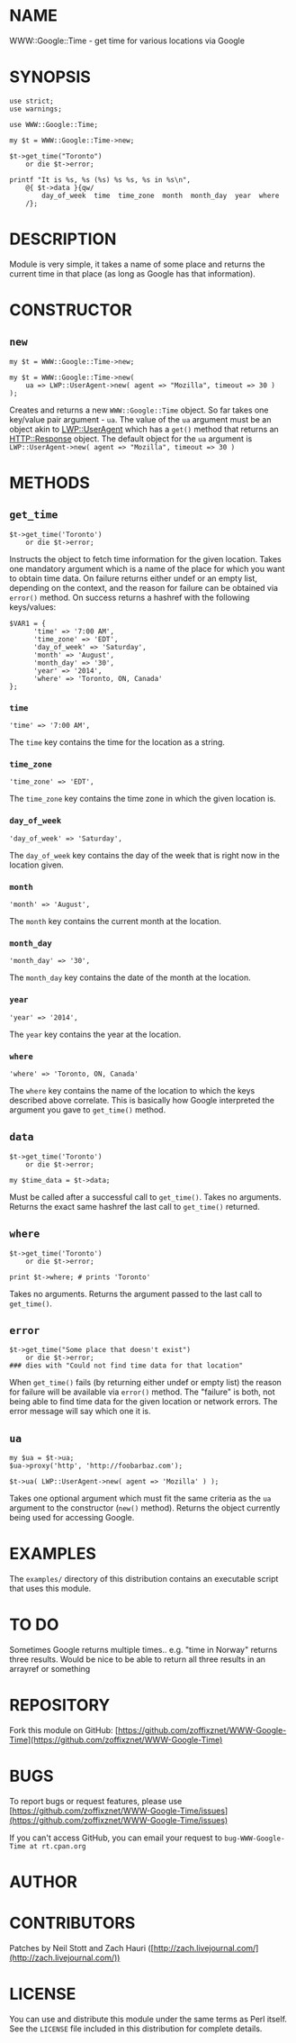 # NAME

WWW::Google::Time - get time for various locations via Google

# SYNOPSIS

    use strict;
    use warnings;

    use WWW::Google::Time;

    my $t = WWW::Google::Time->new;

    $t->get_time("Toronto")
        or die $t->error;

    printf "It is %s, %s (%s) %s %s, %s in %s\n",
        @{ $t->data }{qw/
            day_of_week  time  time_zone  month  month_day  year  where
        /};

# DESCRIPTION

Module is very simple, it takes a name of some place and returns the current time in that place
(as long as Google has that information).

# CONSTRUCTOR

## `new`

    my $t = WWW::Google::Time->new;

    my $t = WWW::Google::Time->new(
        ua => LWP::UserAgent->new( agent => "Mozilla", timeout => 30 )
    );

Creates and returns a new `WWW::Google::Time` object. So far takes one key/value pair argument
\- `ua`. The value of the `ua` argument must be an object akin to [LWP::UserAgent](https://metacpan.org/pod/LWP::UserAgent) which
has a `get()` method that returns an [HTTP::Response](https://metacpan.org/pod/HTTP::Response) object. The default object for the
`ua` argument is `LWP::UserAgent->new( agent => "Mozilla", timeout => 30 )`

# METHODS

## `get_time`

    $t->get_time('Toronto')
        or die $t->error;

Instructs the object to fetch time information for the given location. Takes one mandatory
argument which is a name of the place for which you want to obtain time data. On failure
returns either undef or an empty list, depending on the context, and the reason for
failure can be obtained via `error()` method. On success returns a hashref with
the following keys/values:

    $VAR1 = {
          'time' => '7:00 AM',
          'time_zone' => 'EDT',
          'day_of_week' => 'Saturday',
          'month' => 'August',
          'month_day' => '30',
          'year' => '2014',
          'where' => 'Toronto, ON, Canada'
    };

### `time`

    'time' => '7:00 AM',

The `time` key contains the time for the location as a string.

### `time_zone`

    'time_zone' => 'EDT',

The `time_zone` key contains the time zone in which the given location is.

### `day_of_week`

    'day_of_week' => 'Saturday',

The `day_of_week` key contains the day of the week that is right now in the location given.

### `month`

    'month' => 'August',

The `month` key contains the current month at the location.

### `month_day`

    'month_day' => '30',

The `month_day` key contains the date of the month at the location.

### `year`

    'year' => '2014',

The `year` key contains the year at the location.

### `where`

    'where' => 'Toronto, ON, Canada'

The `where` key contains the name of the location to which the keys described above correlate.
This is basically how Google interpreted the argument you gave to `get_time()` method.

## `data`

    $t->get_time('Toronto')
        or die $t->error;

    my $time_data = $t->data;

Must be called after a successful call to `get_time()`. Takes no arguments.
Returns the exact same hashref the last call to `get_time()` returned.

## `where`

    $t->get_time('Toronto')
        or die $t->error;

    print $t->where; # prints 'Toronto'

Takes no arguments. Returns the argument passed to the last call to `get_time()`.

## `error`

    $t->get_time("Some place that doesn't exist")
        or die $t->error;
    ### dies with "Could not find time data for that location"

When `get_time()` fails (by returning either undef or empty list) the reason for failure
will be available via `error()` method. The "failure" is both, not being able to find time
data for the given location or network errors. The error message will say which one it is.

## `ua`

    my $ua = $t->ua;
    $ua->proxy('http', 'http://foobarbaz.com');

    $t->ua( LWP::UserAgent->new( agent => 'Mozilla' ) );

Takes one optional argument which must fit the same criteria as the `ua` argument to the
constructor (`new()` method). Returns the object currently being used for accessing Google.

# EXAMPLES

The `examples/` directory of this distribution contains an executable script that uses this
module.

# TO DO

Sometimes Google returns multiple times.. e.g. "time in Norway" returns three results.
Would be nice to be able to return all three results in an arrayref or something

# REPOSITORY

Fork this module on GitHub:
[https://github.com/zoffixznet/WWW-Google-Time](https://github.com/zoffixznet/WWW-Google-Time)

# BUGS

To report bugs or request features, please use
[https://github.com/zoffixznet/WWW-Google-Time/issues](https://github.com/zoffixznet/WWW-Google-Time/issues)

If you can't access GitHub, you can email your request
to `bug-WWW-Google-Time at rt.cpan.org`

# AUTHOR

# CONTRIBUTORS

Patches by Neil Stott and Zach Hauri ([http://zach.livejournal.com/](http://zach.livejournal.com/))

# LICENSE

You can use and distribute this module under the same terms as Perl itself.
See the `LICENSE` file included in this distribution for complete
details.
